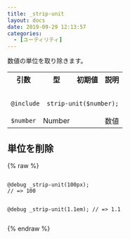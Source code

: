 ```yaml
---
title: _strip-unit
layout: docs
date: 2019-09-29 12:13:57
categories:
  - [ユーティリティ]
---
```


数値の単位を取り除きます。

<table>
  <tr>
    <th>引数</th>
    <th>型</th>
    <th>初期値</th>
    <th>説明</th>
  </tr>
  <tr>
    <td colspan="4">
      <pre class="language-scss"><code>
@include _strip-unit($number);
</code></pre>
    </td>
  </tr>
  <tr>
    <td><code>$number</code></td>
    <td>Number</td>
    <td></td>
    <td>数値</td>
  </tr>
</table>

## 単位を削除

<div class="c demo">
  <div class="code">
    {% raw %}
      <pre class="language-scss"><code>
@debug _strip-unit(100px);
// => 100

@debug _strip-unit(1.1em);
// => 1.1
</code></pre>
    {% endraw %}
  </div>
</div>